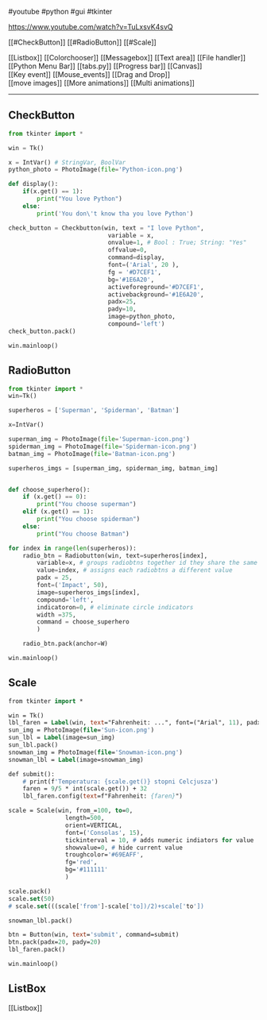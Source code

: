 #youtube  #python #gui  #tkinter 

https://www.youtube.com/watch?v=TuLxsvK4svQ

[[#CheckButton]]
[[#RadioButton]]
[[#Scale]]

[[Listbox]]    [[Colorchooser]]    [[Messagebox]]    [[Text area]]    [[File handler]]
[[Python Menu Bar]]     [[tabs.py]]    [[Progress bar]]   [[Canvas]]  
[[Key event]]    [[Mouse_events]]     [[Drag and Drop]]   
[[move images]]       [[More animations]] 
[[Multi animations]]


---------

## CheckButton
```python
from tkinter import *

win = Tk()

x = IntVar() # StringVar, BoolVar
python_photo = PhotoImage(file='Python-icon.png')

def display():
    if(x.get() == 1):
        print("You love Python")
    else:
        print('You don\'t know tha you love Python')

check_button = Checkbutton(win, text = "I love Python",
                            variable = x,
                            onvalue=1, # Bool : True; String: "Yes"
                            offvalue=0,
                            command=display,
                            font=('Arial', 20 ),
                            fg = '#D7CEF1',
                            bg='#1E6A20',
                            activeforeground='#D7CEF1',
                            activebackground='#1E6A20',
                            padx=25,
                            pady=10,
                            image=python_photo,
                            compound='left')
check_button.pack()

win.mainloop()
```

## RadioButton

```python
from tkinter import *
win=Tk()

superheros = ['Superman', 'Spiderman', 'Batman']

x=IntVar()

superman_img = PhotoImage(file='Superman-icon.png')
spiderman_img = PhotoImage(file='Spiderman-icon.png')
batman_img = PhotoImage(file='Batman-icon.png')

superheros_imgs = [superman_img, spiderman_img, batman_img]


def choose_superhero():  
    if (x.get() == 0):
        print("You choose superman")
    elif (x.get() == 1):
        print("You choose spiderman")
    else:
        print("You choose Batman")

for index in range(len(superheros)):
    radio_btn = Radiobutton(win, text=superheros[index],
        variable=x, # groups radiobtns together id they share the same variable
        value=index, # assigns each radiobtns a different value
        padx = 25,
        font=('Impact', 50),
        image=superheros_imgs[index],
        compound='left',
        indicatoron=0, # eliminate circle indicators
        width =375,
        command = choose_superhero
        )

    radio_btn.pack(anchor=W)      

win.mainloop()
```


## Scale
```pascal
from tkinter import *

win = Tk()
lbl_faren = Label(win, text="Fahrenheit: ...", font=("Arial", 11), padx=20, pady=20)
sun_img = PhotoImage(file='Sun-icon.png')
sun_lbl = Label(image=sun_img)
sun_lbl.pack()
snowman_img = PhotoImage(file='Snowman-icon.png')
snowman_lbl = Label(image=snowman_img)

def submit():
    # print(f'Temperatura: {scale.get()} stopni Celcjusza')
    faren = 9/5 * int(scale.get()) + 32
    lbl_faren.config(text=f"Fahrenheit: {faren}")

scale = Scale(win, from_=100, to=0,
                length=500,
                orient=VERTICAL,
                font=('Consolas', 15),
                tickinterval = 10, # adds numeric indiators for value
                showvalue=0, # hide current value
                troughcolor='#69EAFF',
                fg='red',
                bg='#111111'
                )

scale.pack()
scale.set(50)
# scale.set(((scale['from']-scale['to])/2)+scale['to'])

snowman_lbl.pack()

btn = Button(win, text='submit', command=submit)
btn.pack(padx=20, pady=20)
lbl_faren.pack()

win.mainloop()
```

## ListBox
[[Listbox]]










